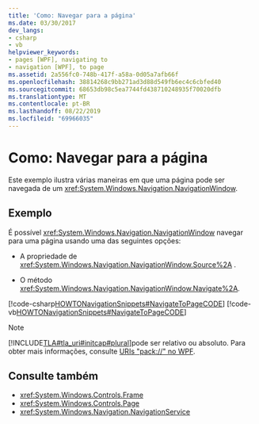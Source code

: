 ```yaml
---
title: 'Como: Navegar para a página'
ms.date: 03/30/2017
dev_langs:
- csharp
- vb
helpviewer_keywords:
- pages [WPF], navigating to
- navigation [WPF], to page
ms.assetid: 2a556fc0-748b-417f-a58a-0d05a7afb66f
ms.openlocfilehash: 38814268c9bb271ad3d88d549fb6ec4c6cbfed40
ms.sourcegitcommit: 68653db98c5ea7744fd438710248935f70020dfb
ms.translationtype: MT
ms.contentlocale: pt-BR
ms.lasthandoff: 08/22/2019
ms.locfileid: "69966035"
---
```

# <a name="how-to-navigate-to-a-page"></a>Como: Navegar para a página
Este exemplo ilustra várias maneiras em que uma página pode ser navegada de um <xref:System.Windows.Navigation.NavigationWindow>.  
  
## <a name="example"></a>Exemplo  
 É possível <xref:System.Windows.Navigation.NavigationWindow> navegar para uma página usando uma das seguintes opções:  
  
- A propriedade de <xref:System.Windows.Navigation.NavigationWindow.Source%2A> .  
  
- O método <xref:System.Windows.Navigation.NavigationWindow.Navigate%2A>.  
  
 [!code-csharp[HOWTONavigationSnippets#NavigateToPageCODE](~/samples/snippets/csharp/VS_Snippets_Wpf/HOWTONavigationSnippets/CSharp/MainWindow.xaml.cs#navigatetopagecode)]
 [!code-vb[HOWTONavigationSnippets#NavigateToPageCODE](~/samples/snippets/visualbasic/VS_Snippets_Wpf/HOWTONavigationSnippets/visualbasic/mainwindow.xaml.vb#navigatetopagecode)]  
  
> [!NOTE]
> [!INCLUDE[TLA#tla_uri#initcap#plural](../../../../includes/tlasharptla-urisharpinitcapsharpplural-md.md)]pode ser relativo ou absoluto. Para obter mais informações, consulte [URIs "pack://" no WPF](pack-uris-in-wpf.md).  
  
## <a name="see-also"></a>Consulte também

- <xref:System.Windows.Controls.Frame>
- <xref:System.Windows.Controls.Page>
- <xref:System.Windows.Navigation.NavigationService>
